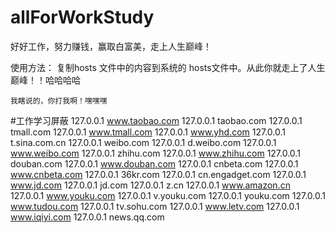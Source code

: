# allForWorkStudy
好好工作，努力赚钱，赢取白富美，走上人生巅峰！

使用方法：
    复制hosts 文件中的内容到系统的 hosts文件中。从此你就走上了人生巅峰！！哈哈哈哈

    我瞎说的，你打我啊！嘿嘿嘿

#工作学习屏蔽
127.0.0.1 www.taobao.com
127.0.0.1 taobao.com
127.0.0.1 tmall.com
127.0.0.1 www.tmall.com
127.0.0.1 www.yhd.com
127.0.0.1 t.sina.com.cn
127.0.0.1 weibo.com
127.0.0.1 d.weibo.com
127.0.0.1 www.weibo.com
127.0.0.1 zhihu.com
127.0.0.1 www.zhihu.com
127.0.0.1 douban.com
127.0.0.1 www.douban.com
127.0.0.1 cnbeta.com
127.0.0.1 www.cnbeta.com
127.0.0.1 36kr.com
127.0.0.1 cn.engadget.com
127.0.0.1 www.jd.com
127.0.0.1 jd.com
127.0.0.1 z.cn
127.0.0.1 www.amazon.cn
127.0.0.1 www.youku.com
127.0.0.1 v.youku.com
127.0.0.1 youku.com
127.0.0.1 www.tudou.com
127.0.0.1 tv.sohu.com
127.0.0.1 www.letv.com
127.0.0.1 www.iqiyi.com
127.0.0.1 news.qq.com